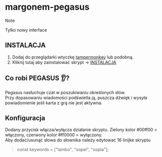 # margonem-pegasus
>[!NOTE]
> Tylko nowy interface
## INSTALACJA
1. Dodaj do przeglądarki wtyczkę [tampermonkey](https://www.tampermonkey.net/) lub podobną.
2. Kliknij tutaj aby zainstalować skrypt -> [INSTALACJA](https://raw.githubusercontent.com/Capischon/margonem-pegasus/refs/heads/main/pegasus.user.js)
## Co robi PEGASUS 👂?
Pegasus nasłuchuje czat w poszukiwaniu określonych słów.\
Przy dopasowaniu wiadomości podświetla ją, puszcza dźwięk i wysyła powiadomienie jeśli karta z grą nie jest aktywna.
## Konfiguracja
Dodany przycisk włącza/wyłącza działanie skryptu. Zielony kolor #00ff00 = włączony, czerwony kolor #ff0000 = wyłączony.\
Aby dodać/usunąć słowa do słownika należy edytować 16 linijke skryptu
> const keywords = ["lambo", "sopel", "sopla"];
